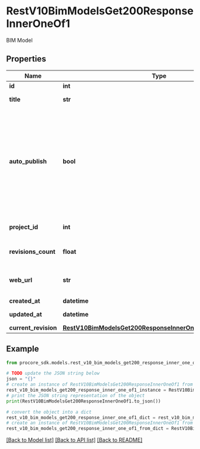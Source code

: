 # RestV10BimModelsGet200ResponseInnerOneOf1

BIM Model

## Properties

Name | Type | Description | Notes
------------ | ------------- | ------------- | -------------
**id** | **int** | ID | [optional] 
**title** | **str** | BIM Model title. | [optional] 
**auto_publish** | **bool** | Model auto publishing setting. When set to true, a new model revision is automatically published when a new version of the input model file is uploaded | [optional] 
**project_id** | **int** | Unique identifier for the project. | [optional] 
**revisions_count** | **float** | No. of model revisions published | [optional] 
**web_url** | **str** | Deep link to Procore&#39;s Models Web Viewer. | [optional] 
**created_at** | **datetime** | Created date | [optional] 
**updated_at** | **datetime** | Updated date | [optional] 
**current_revision** | [**RestV10BimModelsGet200ResponseInnerOneOf1CurrentRevision**](RestV10BimModelsGet200ResponseInnerOneOf1CurrentRevision.md) |  | [optional] 

## Example

```python
from procore_sdk.models.rest_v10_bim_models_get200_response_inner_one_of1 import RestV10BimModelsGet200ResponseInnerOneOf1

# TODO update the JSON string below
json = "{}"
# create an instance of RestV10BimModelsGet200ResponseInnerOneOf1 from a JSON string
rest_v10_bim_models_get200_response_inner_one_of1_instance = RestV10BimModelsGet200ResponseInnerOneOf1.from_json(json)
# print the JSON string representation of the object
print(RestV10BimModelsGet200ResponseInnerOneOf1.to_json())

# convert the object into a dict
rest_v10_bim_models_get200_response_inner_one_of1_dict = rest_v10_bim_models_get200_response_inner_one_of1_instance.to_dict()
# create an instance of RestV10BimModelsGet200ResponseInnerOneOf1 from a dict
rest_v10_bim_models_get200_response_inner_one_of1_from_dict = RestV10BimModelsGet200ResponseInnerOneOf1.from_dict(rest_v10_bim_models_get200_response_inner_one_of1_dict)
```
[[Back to Model list]](../README.md#documentation-for-models) [[Back to API list]](../README.md#documentation-for-api-endpoints) [[Back to README]](../README.md)


